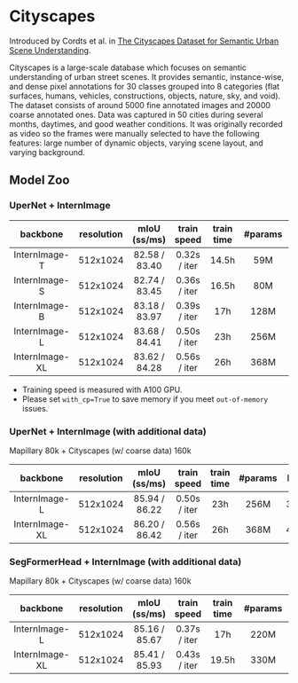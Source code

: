 # Cityscapes

Introduced by Cordts et al. in [The Cityscapes Dataset for Semantic Urban Scene Understanding](https://paperswithcode.com/paper/the-cityscapes-dataset-for-semantic-urban).

Cityscapes is a large-scale database which focuses on semantic understanding of urban street scenes. It provides semantic, instance-wise, and dense pixel annotations for 30 classes grouped into 8 categories (flat surfaces, humans, vehicles, constructions, objects, nature, sky, and void). The dataset consists of around 5000 fine annotated images and 20000 coarse annotated ones. Data was captured in 50 cities during several months, daytimes, and good weather conditions. It was originally recorded as video so the frames were manually selected to have the following features: large number of dynamic objects, varying scene layout, and varying background.

## Model Zoo

### UperNet + InternImage

|    backbone    | resolution | mIoU (ss/ms)  | train speed  | train time | #params | FLOPs |                             Config                             |                                                                                                                    Download                                                                                                                    |
| :------------: | :--------: | :-----------: | :----------: | :--------: | :-----: | :---: | :------------------------------------------------------------: | :--------------------------------------------------------------------------------------------------------------------------------------------------------------------------------------------------------------------------------------------: |
| InternImage-T  |  512x1024  | 82.58 / 83.40 | 0.32s / iter |   14.5h    |   59M   | 1889G | [config](./upernet_internimage_t_512x1024_160k_cityscapes.py)  |  [ckpt](https://huggingface.co/OpenGVLab/InternImage/resolve/main/upernet_internimage_t_512x1024_160k_cityscapes.pth) \| [log](https://huggingface.co/OpenGVLab/InternImage/raw/main/upernet_internimage_t_512x1024_160k_cityscapes.log.json)  |
| InternImage-S  |  512x1024  | 82.74 / 83.45 | 0.36s / iter |   16.5h    |   80M   | 2035G | [config](./upernet_internimage_s_512x1024_160k_cityscapes.py)  |  [ckpt](https://huggingface.co/OpenGVLab/InternImage/resolve/main/upernet_internimage_s_512x1024_160k_cityscapes.pth) \| [log](https://huggingface.co/OpenGVLab/InternImage/raw/main/upernet_internimage_s_512x1024_160k_cityscapes.log.json)  |
| InternImage-B  |  512x1024  | 83.18 / 83.97 | 0.39s / iter |    17h     |  128M   | 2369G | [config](./upernet_internimage_b_512x1024_160k_cityscapes.py)  |  [ckpt](https://huggingface.co/OpenGVLab/InternImage/resolve/main/upernet_internimage_b_512x1024_160k_cityscapes.pth) \| [log](https://huggingface.co/OpenGVLab/InternImage/raw/main/upernet_internimage_b_512x1024_160k_cityscapes.log.json)  |
| InternImage-L  |  512x1024  | 83.68 / 84.41 | 0.50s / iter |    23h     |  256M   | 3234G | [config](./upernet_internimage_l_512x1024_160k_cityscapes.py)  |  [ckpt](https://huggingface.co/OpenGVLab/InternImage/resolve/main/upernet_internimage_l_512x1024_160k_cityscapes.pth) \| [log](https://huggingface.co/OpenGVLab/InternImage/raw/main/upernet_internimage_l_512x1024_160k_cityscapes.log.json)  |
| InternImage-XL |  512x1024  | 83.62 / 84.28 | 0.56s / iter |    26h     |  368M   | 4022G | [config](./upernet_internimage_xl_512x1024_160k_cityscapes.py) | [ckpt](https://huggingface.co/OpenGVLab/InternImage/resolve/main/upernet_internimage_xl_512x1024_160k_cityscapes.pth) \| [log](https://huggingface.co/OpenGVLab/InternImage/raw/main/upernet_internimage_xl_512x1024_160k_cityscapes.log.json) |

- Training speed is measured with A100 GPU.
- Please set `with_cp=True` to save memory if you meet `out-of-memory` issues.

### UperNet + InternImage (with additional data)

Mapillary 80k + Cityscapes (w/ coarse data) 160k

|    backbone    | resolution | mIoU (ss/ms)  | train speed  | train time | #params | FLOPs |                                  Config                                  |                                                                                                                              Download                                                                                                                              |
| :------------: | :--------: | :-----------: | :----------: | :--------: | :-----: | :---: | :----------------------------------------------------------------------: | :----------------------------------------------------------------------------------------------------------------------------------------------------------------------------------------------------------------------------------------------------------------: |
| InternImage-L  |  512x1024  | 85.94 / 86.22 | 0.50s / iter |    23h     |  256M   | 3234G | [config](./upernet_internimage_l_512x1024_160k_mapillary2cityscapes.py)  | [ckpt](https://huggingface.co/OpenGVLab/InternImage/resolve/main/upernet_internimage_l_512x1024_160k_mapillary2cityscapes.pth)  \| [log](https://huggingface.co/OpenGVLab/InternImage/raw/main/upernet_internimage_l_512x1024_160k_mapillary2cityscapes.log.json)  |
| InternImage-XL |  512x1024  | 86.20 / 86.42 | 0.56s / iter |    26h     |  368M   | 4022G | [config](./upernet_internimage_xl_512x1024_160k_mapillary2cityscapes.py) | [ckpt](https://huggingface.co/OpenGVLab/InternImage/resolve/main/upernet_internimage_xl_512x1024_160k_mapillary2cityscapes.pth) \| [log](https://huggingface.co/OpenGVLab/InternImage/raw/main/upernet_internimage_xl_512x1024_160k_mapillary2cityscapes.log.json) |

### SegFormerHead + InternImage (with additional data)

Mapillary 80k + Cityscapes (w/ coarse data) 160k

|    backbone    | resolution | mIoU (ss/ms)  | train speed  | train time | #params | FLOPs |                                   Config                                   |                                                                                                                                Download                                                                                                                                |
| :------------: | :--------: | :-----------: | :----------: | :--------: | :-----: | :---: | :------------------------------------------------------------------------: | :--------------------------------------------------------------------------------------------------------------------------------------------------------------------------------------------------------------------------------------------------------------------: |
| InternImage-L  |  512x1024  | 85.16 / 85.67 | 0.37s / iter |    17h     |  220M   | 1580G | [config](./segformer_internimage_l_512x1024_160k_mapillary2cityscapes.py)  |  [ckpt](https://huggingface.co/OpenGVLab/InternImage/resolve/main/segformer_internimage_l_512x1024_160k_mapillary2cityscapes.pth) \| [log](https://huggingface.co/OpenGVLab/InternImage/raw/main/segformer_internimage_l_512x1024_160k_mapillary2cityscapes.log.json)  |
| InternImage-XL |  512x1024  | 85.41 / 85.93 | 0.43s / iter |   19.5h    |  330M   | 2364G | [config](./segformer_internimage_xl_512x1024_160k_mapillary2cityscapes.py) | [ckpt](https://huggingface.co/OpenGVLab/InternImage/resolve/main/segformer_internimage_xl_512x1024_160k_mapillary2cityscapes.pth) \| [log](https://huggingface.co/OpenGVLab/InternImage/raw/main/segformer_internimage_xl_512x1024_160k_mapillary2cityscapes.log.json) |
